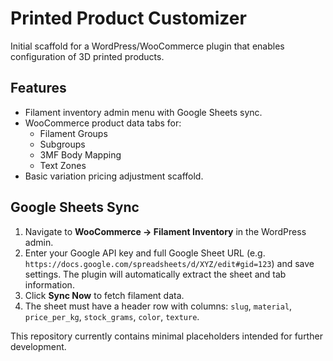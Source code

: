 # Printed Product Customizer

Initial scaffold for a WordPress/WooCommerce plugin that enables configuration of 3D printed products.

## Features

- Filament inventory admin menu with Google Sheets sync.
- WooCommerce product data tabs for:
  - Filament Groups
  - Subgroups
  - 3MF Body Mapping
  - Text Zones
- Basic variation pricing adjustment scaffold.

## Google Sheets Sync

1. Navigate to **WooCommerce → Filament Inventory** in the WordPress admin.
2. Enter your Google API key and full Google Sheet URL (e.g. `https://docs.google.com/spreadsheets/d/XYZ/edit#gid=123`) and save settings. The plugin will automatically extract the sheet and tab information.
3. Click **Sync Now** to fetch filament data.
4. The sheet must have a header row with columns: `slug`, `material`, `price_per_kg`, `stock_grams`, `color`, `texture`.

This repository currently contains minimal placeholders intended for further development.
